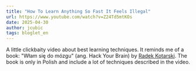 ```yaml
---
title: "How To Learn Anything So Fast It Feels Illegal"
url: https://www.youtube.com/watch?v=Z24Td5mtKOs
date: 2025-04-30
author: jcubic
tags: bloglet_en
---
```


A little clickbaity video about best learning techniques. It reminds me of a book: "Włam się do mózgu" (ang. Hack Your Brain) by [Radek Kotarski](https://pl.wikipedia.org/wiki/Rados%C5%82aw_Kotarski). The book is only in Polish and include a lot of techniques described in the video.

